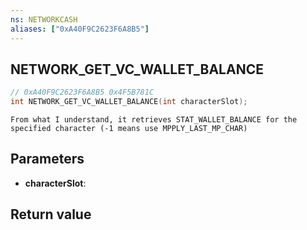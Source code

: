 ```yaml
---
ns: NETWORKCASH
aliases: ["0xA40F9C2623F6A8B5"]
---
```

## NETWORK_GET_VC_WALLET_BALANCE

```c
// 0xA40F9C2623F6A8B5 0x4F5B781C
int NETWORK_GET_VC_WALLET_BALANCE(int characterSlot);
```

```
From what I understand, it retrieves STAT_WALLET_BALANCE for the specified character (-1 means use MPPLY_LAST_MP_CHAR)  
```

## Parameters
* **characterSlot**:

## Return value
